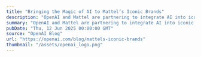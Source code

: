 ```yaml
---
title: "Bringing the Magic of AI to Mattel’s Iconic Brands"
description: "OpenAI and Mattel are partnering to integrate AI into iconic brands such as Barbie and Hot Wheels, aiming to enhance creative development, streamline workflows, and create new ways for fans to engage."
summary: "OpenAI and Mattel are partnering to integrate AI into iconic brands such as Barbie and Hot Wheels, aiming to enhance creative development, streamline workflows, and create new ways for fans to engage."
pubDate: "Thu, 12 Jun 2025 00:00:00 GMT"
source: "OpenAI Blog"
url: "https://openai.com/blog/mattels-iconic-brands"
thumbnail: "/assets/openai_logo.png"
---
```


